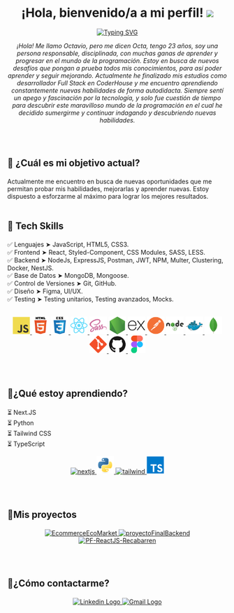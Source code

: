 <h1 align="center">
  ¡Hola, bienvenido/a a mi perfil!
  <img src="https://media.giphy.com/media/hvRJCLFzcasrR4ia7z/giphy.gif" width=28>
</h1>
<p align="center">
 <a href="https://git.io/typing-svg"><img src="https://readme-typing-svg.demolab.com?font=Fira+Code&size=22&duration=4000&pause=100&color=04F7E6&center=true&vCenter=true&width=440&height=45&lines=Octavio+Recabarren;Full-Stack+Developer;Certified+Tech+Developer+Student" alt="Typing SVG" /></a>
</p>
<p align="center"><em>¡Hola! Me llamo Octavio, pero me dicen Octa, tengo 23 años, soy una persona responsable, disciplinada, con muchas ganas de aprender y progresar en el mundo de la programación. Estoy en busca de nuevos desafíos que pongan a prueba todos mis conocimientos, para así poder aprender y seguir mejorando. Actualmente he finalizado mis estudios como desarrollador Full Stack en CoderHouse y me encuentro aprendiendo constantemente nuevas habilidades de forma autodidacta.
Siempre sentí un apego y fascinación por la tecnología, y solo fue cuestión de tiempo para descubrir este maravilloso mundo de la programación en el cual he decidido sumergirme y continuar indagando y descubriendo nuevas habilidades.</em></p>
<br></br>

<p align="center">

## 📌 ¿Cuál es mi objetivo actual?</p>

Actualmente me encuentro en busca de nuevas oportunidades que me permitan probar mis habilidades, mejorarlas y aprender nuevas.
Estoy dispuesto a esforzarme al máximo para lograr los mejores resultados.
<br></br>

<p align="center">

## 📌 Tech Skills</p>

✅ Lenguajes ➤ JavaScript, HTML5, CSS3.
<br>
✅ Frontend ➤ React, Styled-Component, CSS Modules, SASS, LESS.
<br>
✅ Backend ➤ NodeJs, ExpressJS, Postman, JWT, NPM, Multer, Clustering, Docker, NestJS.
<br>
✅ Base de Datos ➤ MongoDB, Mongoose.
<br>
✅ Control de Versiones ➤ Git, GitHub.
<br>
✅ Diseño ➤ Figma, UI/UX.
<br>
✅ Testing ➤ Testing unitarios, Testing avanzados, Mocks.
<br><br>

<p align="center">
  <a href="https://developer.mozilla.org/en-US/docs/Web/JavaScript" target="_blank" rel="noreferrer">
  <img src="https://raw.githubusercontent.com/devicons/devicon/master/icons/javascript/javascript-original.svg" alt="javascript" width="40" height="40"/>
</a>
  <a href="https://www.w3.org/html/" target="_blank" rel="noreferrer"> <img src="https://raw.githubusercontent.com/devicons/devicon/master/icons/html5/html5-original-wordmark.svg" alt="html5" width="40" height="40"/> </a>
    <a href="https://www.w3schools.com/css/" target="_blank" rel="noreferrer"> <img src="https://raw.githubusercontent.com/devicons/devicon/master/icons/css3/css3-original-wordmark.svg" alt="css3" width="40" height="40"/> </a>
<a href="https://reactjs.org/" target="_blank" rel="noreferrer">
  <img src="https://raw.githubusercontent.com/devicons/devicon/master/icons/react/react-original.svg" alt="react" width="40" height="40"/>
</a>
<a href="https://sass-lang.com/" target="_blank" rel="noreferrer">
  <img src="https://raw.githubusercontent.com/devicons/devicon/master/icons/sass/sass-original.svg" alt="sass" width="40" height="40"/>
</a>
<a href="https://nodejs.org/en/" target="_blank" rel="noreferrer">
  <img src="https://raw.githubusercontent.com/devicons/devicon/master/icons/nodejs/nodejs-original.svg" alt="nodejs" width="40" height="40"/>
</a>
<a href="https://expressjs.com/" target="_blank" rel="noreferrer">
  <img src="https://raw.githubusercontent.com/devicons/devicon/master/icons/express/express-original.svg" alt="express" width="40" height="40"/>
</a>
<a href="https://www.postman.com/" target="_blank" rel="noreferrer">
  <img src="https://raw.githubusercontent.com/devicons/devicon/master/icons/postman/postman-original.svg" alt="postman" width="40" height="40"/>
</a>
  <a href="https://nodejs.org" target="_blank" rel="noreferrer"> <img src="https://raw.githubusercontent.com/devicons/devicon/master/icons/nodejs/nodejs-original-wordmark.svg" alt="nodejs" width="40" height="40"/> </a>
<a href="https://www.docker.com/" target="_blank" rel="noreferrer">
  <img src="https://raw.githubusercontent.com/devicons/devicon/master/icons/docker/docker-original.svg" alt="docker" width="40" height="40"/>
</a>
<a href="https://www.mongodb.com/" target="_blank" rel="noreferrer">
  <img src="https://raw.githubusercontent.com/devicons/devicon/master/icons/mongodb/mongodb-original.svg" alt="mongodb" width="40" height="40"/>
</a>
<a href="https://git-scm.com/" target="_blank" rel="noreferrer">
  <img src="https://raw.githubusercontent.com/devicons/devicon/master/icons/git/git-original.svg" alt="git" width="40" height="40"/>
</a>
<a href="https://github.com/" target="_blank" rel="noreferrer">
  <img src="https://raw.githubusercontent.com/devicons/devicon/master/icons/github/github-original.svg" alt="github" width="40" height="40"/>
</a>
<a href="https://www.figma.com/" target="_blank" rel="noreferrer">
  <img src="https://raw.githubusercontent.com/devicons/devicon/master/icons/figma/figma-original.svg" alt="figma" width="40" height="40"/>
</a>
</p>
<br></br>

<p align="center"> 

## 📌¿Qué estoy aprendiendo?</p>

  ⏳ Next.JS
  <br>
  ⏳ Python
  <br>
  ⏳ Tailwind CSS
  <br>
  ⏳ TypeScript
  <br>

  <p align="center">
    </a> <a href="https://nextjs.org/" target="_blank" rel="noreferrer"> <img src="https://res.cloudinary.com/nacho-morales/image/upload/v1683592962/nextjs-removebg-preview_1_lqlbyg.png" alt="nextjs" width="40" height="40"/> </a> 
    <a href="https://www.python.org" target="_blank" rel="noreferrer"> <img src="https://raw.githubusercontent.com/devicons/devicon/master/icons/python/python-original.svg" alt="python" width="40" height="40"/> </a>
    <a href="https://tailwindcss.com/" target="_blank" rel="noreferrer"> <img src="https://www.vectorlogo.zone/logos/tailwindcss/tailwindcss-icon.svg" alt="tailwind" width="40" height="40"/> </a> 
    <a href="https://www.typescriptlang.org/" target="_blank" rel="noreferrer"> <img src="https://raw.githubusercontent.com/devicons/devicon/master/icons/typescript/typescript-original.svg" alt="typescript" width="40" height="40"/> </a>
  </p>
  <br><br>

<p align="center">

## 📌Mis proyectos</p>
    
  <p align="center">
    <a href="https://github.com/OctaReca/EcommerceEcoMarket">
    <img width="282" src="https://denvercoder1-github-readme-stats.vercel.app/api/pin/?username=OctaReca&repo=EcommerceEcoMarket&theme=gruvbox&hide_border=true&show_icons=true" alt="EcommerceEcoMarket">
  </a>
  <a href="https://github.com/OctaReca/proyectoFinalBackend">
    <img width="282" src="https://denvercoder1-github-readme-stats.vercel.app/api/pin/?username=OctaReca&repo=proyectoFinalBackend&theme=gruvbox&hide_border=true&show_icons=true" alt="proyectoFinalBackend">
  </a>
  <a href="https://github.com/OctaReca/PF-ReactJS-Recabarren">
    <img width="282" src="https://denvercoder1-github-readme-stats.vercel.app/api/pin/?username=OctaReca&repo=PF-ReactJS-Recabarren&theme=gruvbox&hide_border=true&show_icons=true" alt="PF-ReactJS-Recabarren">
  </a>
  </p>
  <br></br>

  <p align="center">
    
  ## 📌¿Cómo contactarme?</p>

 <p align="center">
   <a href="[https://www.linkedin.com/feed/?trk=guest_homepage-basic_google-one-tap-submit] 
   (https://www.linkedin.com/in/octavio-recabarren-87138a270/)">
     <img src="https://cdn.icon-icons.com/icons2/99/PNG/512/linkedin_socialnetwork_17441.png" alt="Linkedin Logo" height="70" >
  <a href="mailto:octareca@gmail.com" ><img src="https://cdn.icon-icons.com/icons2/2631/PNG/512/gmail_new_logo_icon_159149.png" alt="Gmail Logo" height="80" >
 </p>

